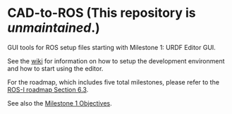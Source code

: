 # CAD-to-ROS (This repository is *unmaintained*.)

GUI tools for ROS setup files starting with Milestone 1: URDF Editor GUI.

See the [wiki][] for information on how to setup the development environment
and how to start using the editor.

For the roadmap, which includes five total milestones, please refer to the
[ROS-I roadmap Section 6.3][].

See also the [Milestone 1 Objectives][].



[wiki]: https://github.com/ros-industrial-consortium/CAD-to-ROS/wiki
[ROS-I roadmap Section 6.3]: https://github.com/ros-industrial-consortium/roadmapping/blob/master/RoadmappingDocument.md
[Milestone 1 Objectives]: https://github.com/ros-industrial-consortium/CAD-to-ROS/blob/indigo-devel/Objectives.md
